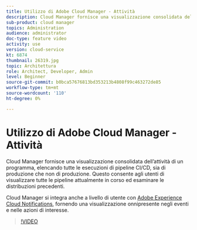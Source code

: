 ```yaml
---
title: Utilizzo di Adobe Cloud Manager - Attività
description: Cloud Manager fornisce una visualizzazione consolidata dell’attività di un programma, elencando tutte le esecuzioni di pipeline CI/CD, sia di produzione che non di produzione. Questo consente agli utenti di visualizzare tutte le pipeline attualmente in corso ed esaminare le distribuzioni precedenti.
sub-product: cloud manager
topics: Administration
audience: administrator
doc-type: feature video
activity: use
version: cloud-service
kt: 6874
thumbnail: 26319.jpg
topic: Architettura
role: Architect, Developer, Admin
level: Beginner
source-git-commit: b0bca57676813bd353213b4808f99c463272de85
workflow-type: tm+mt
source-wordcount: '110'
ht-degree: 0%

---
```



# Utilizzo di Adobe Cloud Manager - Attività

Cloud Manager fornisce una visualizzazione consolidata dell’attività di un programma, elencando tutte le esecuzioni di pipeline CI/CD, sia di produzione che non di produzione. Questo consente agli utenti di visualizzare tutte le pipeline attualmente in corso ed esaminare le distribuzioni precedenti.

Cloud Manager si integra anche a livello di utente con [Adobe Experience Cloud Notifications](https://experienceleague.adobe.com/docs/experience-manager-cloud-manager/using/how-to-use/notifications.html), fornendo una visualizzazione onnipresente negli eventi e nelle azioni di interesse.

>[!VIDEO](https://video.tv.adobe.com/v/26319/?quality=12&learn=on)
